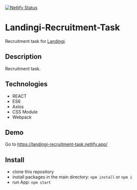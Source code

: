 [![Netlify Status](https://api.netlify.com/api/v1/badges/b6f724c0-ffea-4956-9cf6-f42577fa3016/deploy-status)](https://app.netlify.com/sites/landingi-recruitment-task/deploys)

# Landingi-Recruitment-Task
Recruitment task for [Landingi](https://landingi.com/).

## Description
Recruitment task.

## Technologies
* REACT
* ES6
* Axios
* CSS Module
* Webpack

## Demo
Go to https://landingi-recruitment-task.netlify.app/

## Install
* clone this repository
* install packages in the main directory: `npm install` or `npm i`
* run App: `npm start`